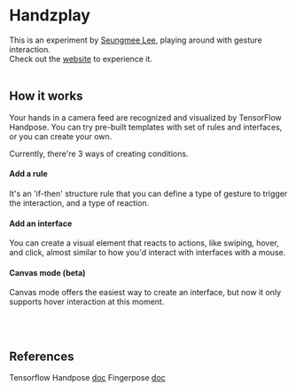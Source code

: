 # Handzplay

This is an experiment by [Seungmee Lee](https://read.cv/seungmee_lee), playing around with gesture interaction.
<br/>
Check out the [website](https://handzplay.vercel.app) to experience it.
<br/>
<br/>


## How it works

Your hands in a camera feed are recognized and visualized by TensorFlow Handpose.
You can try pre-built templates with set of rules and interfaces, or you can create your own.

Currently, there're 3 ways of creating conditions.

#### Add a rule

It's an 'if-then' structure rule that you can define a type of gesture to trigger the interaction, and a type of reaction.

#### Add an interface

You can create a visual element that reacts to actions, like swiping, hover, and click, almost similar to how you'd interact with interfaces with a mouse.

#### Canvas mode (beta)

Canvas mode offers the easiest way to create an interface, but now it only supports hover interaction at this moment.

<br/>
<br/>

## References

Tensorflow Handpose [doc](https://google.github.io/mediapipe/solutions/hands.html#javascript-solution-api)
Fingerpose [doc](https://github.com/andypotato/fingerpose)

